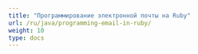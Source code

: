 ```yaml
---
title: "Программирование электронной почты на Ruby"
url: /ru/java/programming-email-in-ruby/
weight: 10
type: docs
---
```


